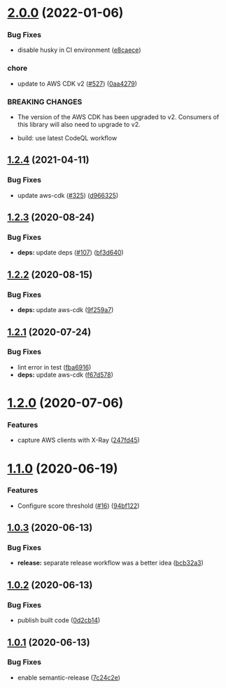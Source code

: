 # [2.0.0](https://github.com/engineal/aws-cdk-recaptcha-authorizer/compare/v1.2.4...v2.0.0) (2022-01-06)


### Bug Fixes

* disable husky in CI environment ([e8caece](https://github.com/engineal/aws-cdk-recaptcha-authorizer/commit/e8caeceef1cc4ddf99cdf2ad04591357747b288e))


### chore

* update to AWS CDK v2 ([#527](https://github.com/engineal/aws-cdk-recaptcha-authorizer/issues/527)) ([0aa4279](https://github.com/engineal/aws-cdk-recaptcha-authorizer/commit/0aa4279439fa7c19082f65a68bb56c58ff81c7a7))


### BREAKING CHANGES

* The version of the AWS CDK has been upgraded to v2.
Consumers of this library will also need to upgrade to v2.

* build: use latest CodeQL workflow

## [1.2.4](https://github.com/engineal/aws-cdk-recaptcha-authorizer/compare/v1.2.3...v1.2.4) (2021-04-11)


### Bug Fixes

* update aws-cdk ([#325](https://github.com/engineal/aws-cdk-recaptcha-authorizer/issues/325)) ([d966325](https://github.com/engineal/aws-cdk-recaptcha-authorizer/commit/d9663250193d487cb1ab9635c4aa54dc1f2ef357))

## [1.2.3](https://github.com/engineal/aws-cdk-recaptcha-authorizer/compare/v1.2.2...v1.2.3) (2020-08-24)


### Bug Fixes

* **deps:** update deps ([#107](https://github.com/engineal/aws-cdk-recaptcha-authorizer/issues/107)) ([bf3d640](https://github.com/engineal/aws-cdk-recaptcha-authorizer/commit/bf3d6404dd196657a3ac9849fe77c9eec22271b2))

## [1.2.2](https://github.com/engineal/aws-cdk-recaptcha-authorizer/compare/v1.2.1...v1.2.2) (2020-08-15)


### Bug Fixes

* **deps:** update aws-cdk ([9f259a7](https://github.com/engineal/aws-cdk-recaptcha-authorizer/commit/9f259a7b18936a18382feba91910e57012dff3b2))

## [1.2.1](https://github.com/engineal/aws-cdk-recaptcha-authorizer/compare/v1.2.0...v1.2.1) (2020-07-24)


### Bug Fixes

* lint error in test ([fba6916](https://github.com/engineal/aws-cdk-recaptcha-authorizer/commit/fba691674a609d65e2bad2d2489e748561ea00f6))
* **deps:** update aws-cdk ([f67d578](https://github.com/engineal/aws-cdk-recaptcha-authorizer/commit/f67d5780d5a6df007e5cb7c4cb822a8df7ad2a73))

# [1.2.0](https://github.com/engineal/aws-cdk-recaptcha-authorizer/compare/v1.1.0...v1.2.0) (2020-07-06)


### Features

* capture AWS clients with X-Ray ([247fd45](https://github.com/engineal/aws-cdk-recaptcha-authorizer/commit/247fd4587ba7a24ba8cf3a0ccaa0bb1adc71c84b))

# [1.1.0](https://github.com/engineal/aws-cdk-recaptcha-authorizer/compare/v1.0.3...v1.1.0) (2020-06-19)


### Features

* Configure score threshold ([#16](https://github.com/engineal/aws-cdk-recaptcha-authorizer/issues/16)) ([94bf122](https://github.com/engineal/aws-cdk-recaptcha-authorizer/commit/94bf122310516b6017a2ec55f0de84de780a9afd))

## [1.0.3](https://github.com/engineal/aws-cdk-recaptcha-authorizer/compare/v1.0.2...v1.0.3) (2020-06-13)


### Bug Fixes

* **release:** separate release workflow was a better idea ([bcb32a3](https://github.com/engineal/aws-cdk-recaptcha-authorizer/commit/bcb32a3a7bf4864a1a0b403f5701d6f771d20cd5))

## [1.0.2](https://github.com/engineal/aws-cdk-recaptcha-authorizer/compare/v1.0.1...v1.0.2) (2020-06-13)


### Bug Fixes

* publish built code ([0d2cb14](https://github.com/engineal/aws-cdk-recaptcha-authorizer/commit/0d2cb14061514b11c9944520ea09fc937bce61c3))

## [1.0.1](https://github.com/engineal/aws-cdk-recaptcha-authorizer/compare/v1.0.0...v1.0.1) (2020-06-13)


### Bug Fixes

* enable semantic-release ([7c24c2e](https://github.com/engineal/aws-cdk-recaptcha-authorizer/commit/7c24c2e3f19a7f801981a34246d052b8fe453c66))
